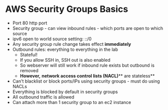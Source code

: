 # AWS Security Groups Basics

- Port 80 http port
- Security group - can view inbound rules - which ports are open to which source
- ipv6 open to world source setting: ::/0
- Any security group rule change takes effect **immediately**
- Outbound rules: everything to everything in the lab
    - Stateful!
    - If you allow SSH in, SSH out is also enabled
    - So webserver will still work if inbound rule exists but outbound is removed
    - **However,**  **network access control lists (NACL)**** are stateless**
- Can't blacklist or block ports/IPs using security groups - must do using NACLs
- Everything is blocked by default in security groups
- All outbound traffic is allowed
- Can attach more than 1 security group to an ec2 instance
